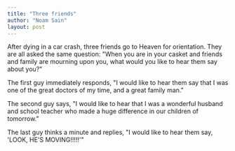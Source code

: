 ```yaml
---
title: "Three friends"
author: "Noam Sain"
layout: post
---
```


After dying in a car crash, three friends go to Heaven for orientation. They are all asked the same question: "When you are in your casket and friends and family are mourning upon you, what would you like to hear them say about you?"

The first guy immediately responds, "I would like to hear them say that I was one of the great doctors of my time, and a great family man."

The second guy says, "I would like to hear that I was a wonderful husband and school teacher who made a huge difference in our children of tomorrow."

The last guy thinks a minute and replies, "I would like to hear them say, 'LOOK, HE'S MOVING!!!!!'"
